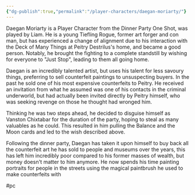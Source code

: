```yaml
---
{"dg-publish":true,"permalink":"/player-characters/daegan-moriarty/"}
---
```


Daegan Moriarty is a Player Character from the Dinner Party One Shot, was played by Liam. He is a young Tiefling Rogue, former art forger and con man, but has experienced a change of alignment due to his interaction with the Deck of Many Things at Peitry Destrilus's home, and became a good person. Notably, he brought the fighting to a complete standstill by wishing for everyone to "Just Stop", leading to them all going home.

Daegan is an incredibly talented artist, but uses his talent for less savoury things, preferring to sell counterfeit paintings to unsuspecting buyers. In the past he sold one of his most expensive counterfeits to Peitry. He received an invitation from what he assumed was one of his contacts in the criminal underworld, but had actually been invited directly by Peitry himself, who was seeking revenge on those he thought had wronged him.

Thinking he was two steps ahead, he decided to disguise himself as Vanston Chixtabar for the duration of the party, hoping to steal as many valuables as he could. This resulted in him pulling the Balance and the Moon cards and led to the wish described above.

Following the dinner party, Daegan has taken it upon himself to buy back all the counterfeit art he has sold to people and museums over the years, this has left him incredibly poor compared to his former masses of wealth, but money doesn't matter to him anymore. He now spends his time painting portraits for people in the streets using the magical paintbrush he used to make counterfeits with

#pc 
